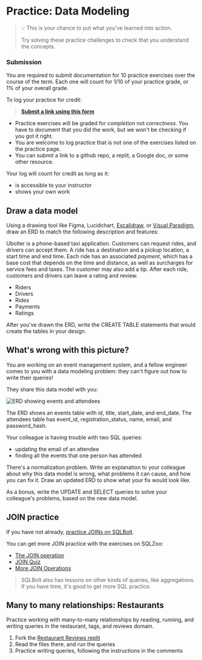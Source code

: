 # Practice: Data Modeling

> 💡 This is your chance to put what you’ve learned into action.
>
> Try solving these practice challenges to check that you understand the concepts.

### Submission

You are required to submit documentation for 10 practice exercises over the
course of the term. Each one will count for 1/10 of your practice grade, or 1%
of your overall grade.

To log your practice for credit:

> **[Submit a link using this form](https://www.gradescope.com/courses/575913/assignments/3424206)**

* Practice exercises will be graded for _completion_ not _correctness_. You have
to document that you did the work, but we won't be checking if you got it right.
* You are welcome to log practice that is not one of the exercises listed on the 
practice page.
* You can submit a link to a github repo, a replit, a Google doc, or some other 
resource.

Your log will count for credit as long as it:
- is accessible to your instructor
- shows your own work

## Draw a data model

Using a drawing tool like Figma, Lucidchart, [Excalidraw](https://excalidraw.com/), or [Visual Paradigm](https://online.visual-paradigm.com/diagrams/features/erd-tool/), draw an ERD to match the following description and features:

Ubolter is a phone-based taxi application. Customers can request rides, and drivers can accept them. A ride has a destination and a pickup location, a start time and end time. Each ride has an associated _payment_, which has a base cost that depends on the time and distance, as well as surcharges for service fees and taxes. The customer may also add a tip. After each ride, customers and drivers can leave a rating and review.

- Riders
- Drivers
- Rides
- Payments
- Ratings

After you've drawn the ERD, write the CREATE TABLE statements that would create the tables in your design.

## What's wrong with this picture?

You are working on an event management system, and a fellow engineer comes to you with a data modeling problem: they can't figure out how to write their queries!

They share this data model with you:

![ERD showing events and attendees](/images/event_attendees.png)

The ERD shows an events table with id, title, start_date, and end_date. The attendees table has event_id, registration_status, name, email, and password_hash.

Your colleague is having trouble with two SQL queries:
- updating the email of an attendee
- finding all the events that one person has attended

There's a normalization problem. Write an explanation to your colleague about why this data model is wrong, what problems it can cause, and how you can fix it. Draw an updated ERD to show what your fix would look like.

As a bonus, write the UPDATE and SELECT queries to solve your colleague's problems, based on the new data model.

## JOIN practice

If you have not already, [practice JOINs on SQLBolt](https://sqlbolt.com/lesson/select_queries_with_joins). 

You can get more JOIN practice with the exercises on SQLZoo:
- [The JOIN operation](https://sqlzoo.net/wiki/The_JOIN_operation)
- [JOIN Quiz](https://sqlzoo.net/wiki/JOIN_Quiz)
- [More JOIN Operations](https://sqlzoo.net/wiki/More_JOIN_operations)

> SQLBolt also has lessons on other kinds of queries, like aggregations. If you have time, it's good to get more SQL practice.

## Many to many relationships: Restaurants

Practice working with many-to-many relationships by reading, running, and writing queries in the restaurant, tags, and reviews domain.

1. Fork the [Restaurant Reviews replit](https://replit.com/@kibocurriculum/Restaurant-Reviews)
2. Read the files there, and run the queries
3. Practice writing queries, following the instructions in the comments
